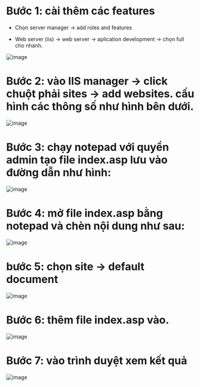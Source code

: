 # Bước 1: cài thêm các features

- Chọn server manager -> add roles and features

- Web server (iis) -> web server -> aplication development -> chọn full cho nhanh.

![image](https://user-images.githubusercontent.com/95491130/183867943-fd2762df-5dbb-4e83-b042-f12b7190389c.png)

# Bước 2: vào IIS manager -> click chuột phải sites -> add websites. cấu hình các thông số như hình bên dưới. 

![image](https://user-images.githubusercontent.com/95491130/183870525-2f1d4ad1-9264-429d-a58b-af03cd3bd51c.png)

# Bước 3: chạy notepad với quyền admin tạo file index.asp lưu vào đường dẫn như hình:

![image](https://user-images.githubusercontent.com/95491130/183871033-035a94e7-0d69-431c-ae5e-2518095e14da.png)

# Bước 4: mở file index.asp bằng notepad và chèn nội dung như sau:

![image](https://user-images.githubusercontent.com/95491130/183871458-2e3052ba-8a54-4722-b615-c61f303bbe32.png)

# bước 5: chọn site -> default document

![image](https://user-images.githubusercontent.com/95491130/183871915-8276fc5e-0fad-4826-8b03-50fa684234dd.png)

# Bước 6: thêm file index.asp vào.

![image](https://user-images.githubusercontent.com/95491130/183872504-52bf4ca9-3a67-4285-85b1-9eb394f3ae9c.png)

# Bước 7: vào trình duyệt xem kết quả

![image](https://user-images.githubusercontent.com/95491130/183872892-3e5f24aa-3a99-4acd-9f88-c2087706cb1f.png)
